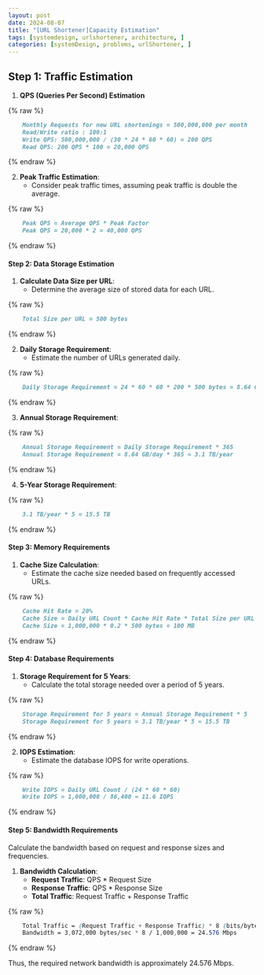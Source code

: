 ```yaml
---
layout: post
date: 2024-08-07
title: "[URL Shortener]Capacity Estimation"
tags: [systemdesign, urlshortener, architecture, ]
categories: [systemDesign, problems, urlShortener, ]
---
```



## Step 1: Traffic Estimation

1. **QPS (Queries Per Second) Estimation**

	
{% raw %}
```markdown
	Monthly Requests for new URL shortenings = 500,000,000 per month
	Read/Write ratio : 100:1
	Write QPS: 500,000,000 / (30 * 24 * 60 * 60) = 200 QPS
	Read QPS: 200 QPS * 100 = 20,000 QPS
```
{% endraw %}


2. **Peak Traffic Estimation**:
	- Consider peak traffic times, assuming peak traffic is double the average.

	
{% raw %}
```markdown
	Peak QPS = Average QPS * Peak Factor
	Peak QPS = 20,000 * 2 = 40,000 QPS
```
{% endraw %}



#### Step 2: Data Storage Estimation

1. **Calculate Data Size per URL**:
	- Determine the average size of stored data for each URL.

	
{% raw %}
```markdown
	Total Size per URL = 500 bytes
```
{% endraw %}


2. **Daily Storage Requirement**:
	- Estimate the number of URLs generated daily.

	
{% raw %}
```markdown
	Daily Storage Requirement = 24 * 60 * 60 * 200 * 500 bytes = 8.64 GB/day
```
{% endraw %}


3. **Annual Storage Requirement**:

	
{% raw %}
```markdown
	Annual Storage Requirement = Daily Storage Requirement * 365
	Annual Storage Requirement = 8.64 GB/day * 365 ≈ 3.1 TB/year
```
{% endraw %}


4. **5-Year Storage Requirement**:

	
{% raw %}
```markdown
	3.1 TB/year * 5 = 15.5 TB
```
{% endraw %}



#### Step 3: Memory Requirements

1. **Cache Size Calculation**:
	- Estimate the cache size needed based on frequently accessed URLs.

	
{% raw %}
```markdown
	Cache Hit Rate = 20%
	Cache Size = Daily URL Count * Cache Hit Rate * Total Size per URL
	Cache Size = 1,000,000 * 0.2 * 500 bytes = 100 MB
```
{% endraw %}



#### Step 4: Database Requirements

1. **Storage Requirement for 5 Years**:
	- Calculate the total storage needed over a period of 5 years.

	
{% raw %}
```markdown
	Storage Requirement for 5 years = Annual Storage Requirement * 5
	Storage Requirement for 5 years = 3.1 TB/year * 5 ≈ 15.5 TB
```
{% endraw %}


2. **IOPS Estimation**:
	- Estimate the database IOPS for write operations.

	
{% raw %}
```markdown
	Write IOPS = Daily URL Count / (24 * 60 * 60)
	Write IOPS = 1,000,000 / 86,400 ≈ 11.6 IOPS
```
{% endraw %}



#### Step 5: Bandwidth Requirements


Calculate the bandwidth based on request and response sizes and frequencies.

1. **Bandwidth Calculation**:
	- **Request Traffic**: QPS * Request Size
	- **Response Traffic**: QPS * Response Size
	- **Total Traffic**: Request Traffic + Response Traffic

	
{% raw %}
```scss
	Total Traffic = (Request Traffic + Response Traffic) * 8 (bits/byte) / 1,000,000 (Mbps conversion)
	Bandwidth = 3,072,000 bytes/sec * 8 / 1,000,000 = 24.576 Mbps
```
{% endraw %}



Thus, the required network bandwidth is approximately 24.576 Mbps.

